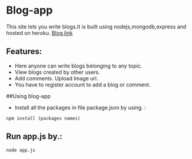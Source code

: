 # Blog-app
This site lets you write blogs.It is built using nodejs,mongodb,express and hosted on heroku. [Blog link](https://rajatkalsotra.herokuapp.com)
## Features:
- Here anyone can write blogs belonging to any topic.
- View blogs created by other users. 
- Add comments. Upload Image url. 
- You have to register account to add a blog or comment.

##Using blog-app

 - Install all the packages in file package.json by using. :

` npm install (packages names) `

## Run app.js by.:

` node app.js `
